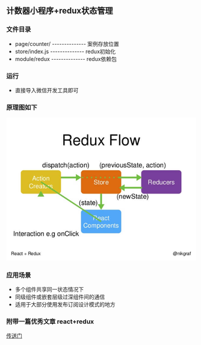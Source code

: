## 计数器小程序+redux状态管理

### 文件目录

* page/counter/  --------------  案例存放位置
* store/index.js -------------- redux初始化
* module/redux -------------- redux依赖包

### 运行
* 直接导入微信开发工具即可 






### 原理图如下

![MacDown logo](./simple_redux.jpg)

### 应用场景
* 多个组件共享同一状态情况下
* 同级组件或嵌套层级过深组件间的通信
* 适用于大部分使用发布订阅设计模式的地方

### 附带一篇优秀文章 react+redux 

[传送门](https://github.com/bailicangdu/react-pxq)


